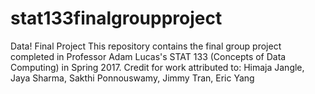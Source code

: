 # stat133finalgroupproject
Data! Final Project
This repository contains the final group project completed in Professor Adam Lucas's STAT 133 (Concepts of Data Computing) in Spring 2017.
Credit for work attributed to: Himaja Jangle, Jaya Sharma, Sakthi Ponnouswamy, Jimmy Tran, Eric Yang
